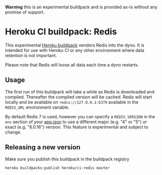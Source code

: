 **Warning** this is an experimental buildpack and is provided as-is without any
promise of support.

# Heroku CI buildpack: Redis

This experimental [Heroku buildpack](http://devcenter.heroku.com/articles/buildpacks)
vendors Redis into the dyno. It is intended for use with Heroku CI or any
other environment where data retention is not important.

Please note that Redis will loose all data each time a dyno restarts.

## Usage

The first run of this buildpack will take a while as Redis is downloaded and
compiled. Thereafter the compiled version will be cached. Redis will start locally
and be available on `redis://127.0.0.1:6379` available in the `REDIS_URL` environment variable.

By default Redis 7 is used, however you can specify a `REDIS_VERSION` in the `env` section of your
[app.json](https://devcenter.heroku.com/articles/heroku-ci#environment-variables-env-key)
to use a different major (e.g. "4" or "5") or exact (e.g. "6.0.16") version. This feature
is experimental and subject to change.

## Releasing a new version

Make sure you publish this buildpack in the buildpack registry

`heroku buildpacks:publish heroku/ci-redis master`
